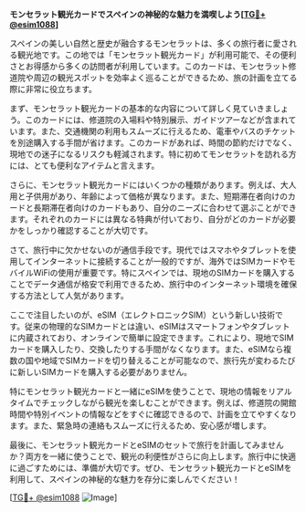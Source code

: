 **モンセラット観光カードでスペインの神秘的な魅力を満喫しよう[[TG💪+ @esim1088](https://t.me/s/esim1088)]**

スペインの美しい自然と歴史が融合するモンセラットは、多くの旅行者に愛される観光地です。この地では「モンセラット観光カード」が利用可能で、その便利さとお得感から多くの訪問者が利用しています。このカードは、モンセラット修道院や周辺の観光スポットを効率よく巡ることができるため、旅の計画を立てる際に非常に役立ちます。

まず、モンセラット観光カードの基本的な内容について詳しく見ていきましょう。このカードには、修道院の入場料や特別展示、ガイドツアーなどが含まれています。また、交通機関の利用もスムーズに行えるため、電車やバスのチケットを別途購入する手間が省けます。このカードがあれば、時間の節約だけでなく、現地での迷子になるリスクも軽減されます。特に初めてモンセラットを訪れる方には、とても便利なアイテムと言えます。

さらに、モンセラット観光カードにはいくつかの種類があります。例えば、大人用と子供用があり、年齢によって価格が異なります。また、短期滞在者向けのカードと長期滞在者向けのカードもあり、自分のニーズに合わせて選ぶことができます。それぞれのカードには異なる特典が付いており、自分がどのカードが必要かをしっかり確認することが大切です。

さて、旅行中に欠かせないのが通信手段です。現代ではスマホやタブレットを使用してインターネットに接続することが一般的ですが、海外ではSIMカードやモバイルWiFiの使用が重要です。特にスペインでは、現地のSIMカードを購入することでデータ通信が格安で利用できるため、旅行中のインターネット環境を確保する方法として人気があります。

ここで注目したいのが、eSIM（エレクトロニックSIM）という新しい技術です。従来の物理的なSIMカードとは違い、eSIMはスマートフォンやタブレットに内蔵されており、オンラインで簡単に設定できます。これにより、現地でSIMカードを購入したり、交換したりする手間がなくなります。また、eSIMなら複数の国や地域でSIMカードを切り替えることが可能なので、旅行先が変わるたびに新しいSIMカードを購入する必要がありません。

特にモンセラット観光カードと一緒にeSIMを使うことで、現地の情報をリアルタイムでチェックしながら観光を楽しむことができます。例えば、修道院の開館時間や特別イベントの情報などをすぐに確認できるので、計画を立てやすくなります。また、緊急時の連絡もスムーズに行えるため、安心感が増します。

最後に、モンセラット観光カードとeSIMのセットで旅行を計画してみませんか？両方を一緒に使うことで、観光の利便性がさらに向上します。旅行中に快適に過ごすためには、準備が大切です。ぜひ、モンセラット観光カードとeSIMを利用して、スペインの神秘的な魅力を存分に楽しんでください！

[[TG💪+ @esim1088](https://t.me/s/esim1088) ![Image](https://i.postimg.cc/Y0z9fWf4/image.png)]